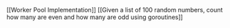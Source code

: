 [[Worker Pool Implementation]]
[[Given a list of 100 random numbers, count how many are even and how many are odd using goroutines]]

